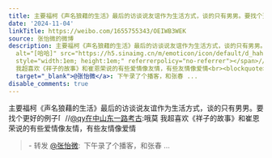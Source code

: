 ```yaml
---
title: 主要福柯《声名狼藉的生活》最后的访谈说友谊作为生活方式，谈的只有男男。要找个更好的例子[哈哈]//@qy在中山东一路考古:哦莫 我超喜欢《祥子的故事》和崔恩荣...
date: '2024-11-04'
linkTitle: https://weibo.com/1655755343/OEIWB3WEK
source: 张怡微的微博
description: 主要福柯《声名狼藉的生活》最后的访谈说友谊作为生活方式，谈的只有男男。要找个更好的例子<span class="url-icon"><img
  alt="[哈哈]" src="https://h5.sinaimg.cn/m/emoticon/icon/default/d_haha-0ec05e6dad.png"
  style="width:1em; height:1em;" referrerpolicy="no-referrer"></span>//<a href="https://weibo.com/n/qy%E5%9C%A8%E4%B8%AD%E5%B1%B1%E4%B8%9C%E4%B8%80%E8%B7%AF%E8%80%83%E5%8F%A4">@qy在中山东一路考古</a>:哦莫
  我超喜欢《祥子的故事》和崔恩荣说的有些爱情像友情，有些友情像爱情<br><blockquote> - 转发 <a href="https://weibo.com/1655755343"
  target="_blank">@张怡微</a>: 下午录了个播客，和张春 ...
disable_comments: true
---
```

主要福柯《声名狼藉的生活》最后的访谈说友谊作为生活方式，谈的只有男男。要找个更好的例子<span class="url-icon"><img alt="[哈哈]" src="https://h5.sinaimg.cn/m/emoticon/icon/default/d_haha-0ec05e6dad.png" style="width:1em; height:1em;" referrerpolicy="no-referrer"></span>//<a href="https://weibo.com/n/qy%E5%9C%A8%E4%B8%AD%E5%B1%B1%E4%B8%9C%E4%B8%80%E8%B7%AF%E8%80%83%E5%8F%A4">@qy在中山东一路考古</a>:哦莫 我超喜欢《祥子的故事》和崔恩荣说的有些爱情像友情，有些友情像爱情<br><blockquote> - 转发 <a href="https://weibo.com/1655755343" target="_blank">@张怡微</a>: 下午录了个播客，和张春 ...